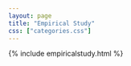```yaml
---
layout: page
title: "Empirical Study"
css: ["categories.css"]
---
```

{% include empiricalstudy.html %}